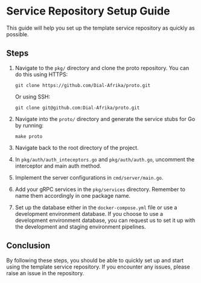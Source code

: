 # Service Repository Setup Guide

This guide will help you set up the template service repository as quickly as possible.

## Steps

1. Navigate to the `pkg/` directory and clone the proto repository. You can do this using HTTPS:
    ```
    git clone https://github.com/Dial-Afrika/proto.git
    ```
    Or using SSH:
    ```
    git clone git@github.com:Dial-Afrika/proto.git
    ```

2. Navigate into the `proto/` directory and generate the service stubs for Go by running:
    ```
    make proto
    ```

3. Navigate back to the root directory of the project.

4. In `pkg/auth/auth_inteceptors.go` and `pkg/auth/auth.go`, uncomment the interceptor and main auth method.

5. Implement the server configurations in `cmd/server/main.go`.

6. Add your gRPC services in the `pkg/services` directory. Remember to name them accordingly in one package name.

7. Set up the database either in the `docker-compose.yml` file or use a development environment database. If you choose to use a development environment database, you can request us to set it up with the development and staging environment pipelines.

## Conclusion

By following these steps, you should be able to quickly set up and start using the template service repository. If you encounter any issues, please raise an issue in the repository.

